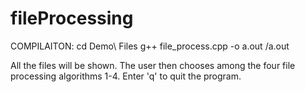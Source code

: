 # fileProcessing

COMPILAITON:
cd Demo\ Files 
g++ file_process.cpp -o a.out
/a.out

All the files will be shown.
The user then chooses among the four file processing algorithms 1-4. Enter 'q' to quit the program.
